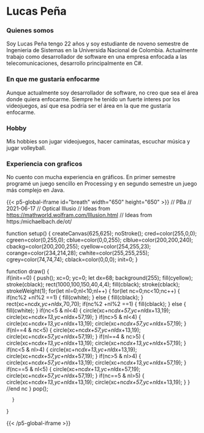 # Lucas Peña
### Quienes somos
Soy Lucas Peña tengo 22 años y soy estudiante de noveno semestre de Ingenieria de Sistemas en la Universida Nacional de Colombia. Actualmente trabajo como desarrollador de software en una empresa enfocada a las telecomunicaciones, desarrollo principalmente en C#.
### En que me gustaría enfocarme
Aunque actualmente soy desarrollador de software, no creo que sea el área donde quiera enfocarme. Siempre he tenido un fuerte interes por los videojuegos, así que esa podría ser el área en la que me gustaría enfocarme.
### Hobby
Mis hobbies son jugar videojuegos, hacer caminatas, escuchar música y jugar volleyball.
### Experiencia con graficos
No cuento con mucha experiencia en gráficos. En primer semestre programé un juego sencillo en Processing y en segundo semestre un juego más complejo en Java.

{{< p5-global-iframe id="breath" width="650" height="650" >}}
  // PBa
// 2021-06-17
// Optical Illusio
// Ideas from https://mathworld.wolfram.com/Illusion.html
// Ideas from https:/michaelbach.de/ot/

function setup()
{
  createCanvas(625,625);
  noStroke();
  cred=color(255,0,0);
  cgreen=color(0,255,0);
  cblue=color(0,0,255);
  clblue=color(200,200,240);
  cbackg=color(200,200,255);
  cyellow=color(254,255,23);
  corange=color(234,214,28);
  cwhite=color(255,255,255);
  cgrey=color(74,74,74);
  cblack=color(0,0,0);
  init=0;
}

function draw()
{  
   if(init==0)
     {
       push();
        xc=0;
        yc=0;
        let dx=68;
        background(255);
        fill(cyellow);
        stroke(cblack);
        rect(1000,100,150,40,4,4);
        fill(cblack);
        stroke(cblack);       
        strokeWeight(1);
            for(let nl=0;nl<10;nl++)
            {
              for(let nc=0;nc<10;nc++)
                {
                  if(nc%2 +nl%2 ==1)
                  {
                    fill(cwhite);
                  }
                else
                  {
                    fill(cblack);
                  }
                rect(xc+nc*dx,yc+nl*dx,70,70);
                if(nc%2 +nl%2 ==1)
                  {
                    fill(cblack);
                  }
                else
                  {
                    fill(cwhite);
                  }
                if(nc<5 & nl<4)
                   {
                     circle(xc+nc*dx+57,yc+nl*dx+13,19);
                     circle(xc+nc*dx+13,yc+nl*dx+57,19);
                   }
                 if(nc>5 & nl<4)
                   {
                     circle(xc+nc*dx+13,yc+nl*dx+13,19);
                     circle(xc+nc*dx+57,yc+nl*dx+57,19);
                   }      
                 if(nl==4 & nc<5)
                   {
                     circle(xc+nc*dx+57,yc+nl*dx+13,19);
                     circle(xc+nc*dx+57,yc+nl*dx+57,19);
                   }
                 if(nl==4 & nc>5)
                   {
                     circle(xc+nc*dx+13,yc+nl*dx+13,19);
                     circle(xc+nc*dx+13,yc+nl*dx+57,19);
                   }
                 if(nc<5 & nl>4)
                   {
                     circle(xc+nc*dx+13,yc+nl*dx+13,19);
                     circle(xc+nc*dx+57,yc+nl*dx+57,19);
                   }
                 if(nc>5 & nl>4)
                   {
                     circle(xc+nc*dx+57,yc+nl*dx+13,19);
                     circle(xc+nc*dx+13,yc+nl*dx+57,19);
                   }
                 if(nc==5 & nl<5)
                   {
                    circle(xc+nc*dx+13,yc+nl*dx+57,19);
                    circle(xc+nc*dx+57,yc+nl*dx+57,19);
                   }
                 if(nc==5 & nl>5)
                   {
                    circle(xc+nc*dx+13,yc+nl*dx+13,19);
                    circle(xc+nc*dx+57,yc+nl*dx+13,19);
                   }
                }    //end nc
            }
       pop();
     
      }
}   

  
{{< /p5-global-iframe >}}